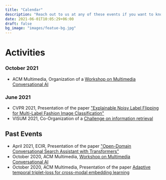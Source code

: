 ```yaml
---
title: "Calendar"
description: "Reach out to us at any of these events if you want to know more about our project."
date: 2021-06-01T10:05:29+06:00
draft: false
bg_image: "images/featue-bg.jpg"
---
```



# Activities

### October 2021

- ACM Multimedia, Organization of a [Workshop on Multimedia Conversational AI](https://sites.google.com/view/multimodal-conversational-ai/home?authuser=0)

### June 2021

- CVPR 2021, Presentation of the paper ["Explainable Noisy Label Flipping for Multi-Label Fashion Image Classification"](https://ifetch-chatbot.github.io/blog/blog-post-20210518/)
- VISUM 2021, Co-Organization of a [Challenge on information retrieval](https://ifetch-chatbot.github.io/blog/blog-post-20210401/)

## Past Events

- April 2021, ECIR, Presentation of the paper ["Open-Domain Conversational Search Assistant with Transformers"](https://ifetch-chatbot.github.io/blog/blog-post-20210427/)
- October 2020, ACM Multimedia, [Workshop on Multimedia Conversational AI](https://sites.google.com/view/multimodal-conversational-ai/home?authuser=0)
- October 2020, ACM Multimedia, Presentation of the paper [Adaptive temporal triplet-loss for cross-modal embedding learning](https://dl.acm.org/doi/10.1145/3394171.3413540)